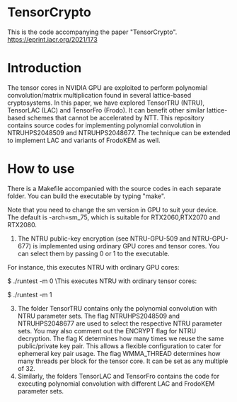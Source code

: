 # TensorCrypto
This is the code accompanying the paper "TensorCrypto". 
https://eprint.iacr.org/2021/173

# Introduction
The tensor cores in NVIDIA GPU are exploited to perform polynomial convolution/matrix multiplication found in several lattice-based cryptosystems. In this paper, we have explored TensorTRU (NTRU), TensorLAC (LAC) and TensorFro (Frodo). It can benefit other similar lattice-based schemes that cannot be accelerated by NTT. This repository contains source codes for implementing polynomial convolution in NTRUHPS2048509 and NTRUHPS2048677. The technique can be extended to implement LAC and variants of FrodoKEM as well.

# How to use
There is a Makefile accompanied with the source codes in each separate folder. You can build the executable by typing "make".

Note that you need to change the sm version in GPU to suit your device. The default is -arch=sm_75, which is suitable for RTX2060,RTX2070 and RTX2080.

1) The NTRU public-key encryption (see NTRU-GPU-509 and NTRU-GPU-677) is implemented using ordinary GPU cores and tensor cores. You can select them by passing 0 or 1 to the executable. 

For instance, this executes NTRU with ordinary GPU cores: 

\$ ./runtest -m 0 
\This executes NTRU with ordinary tensor cores: 

\$ ./runtest -m 1

3) The folder TensorTRU contains only the polynomial convolution with NTRU parameter sets. The flag NTRUHPS2048509 and NTRUHPS2048677 are used to select the respective NTRU parameter sets. You may also comment out the ENCRYPT flag for NTRU decryption. The flag K determines how many times we reuse the same public/private key pair. This allows a flexible configuration to cater for ephemeral key pair usage. The flag WMMA_THREAD determines how many threads per block for the tensor core. It can be set as any multiple of 32.
4) Similarly, the folders TensorLAC and TensorFro contains the code for executing polynomial convolution with different LAC and FrodoKEM parameter sets.
